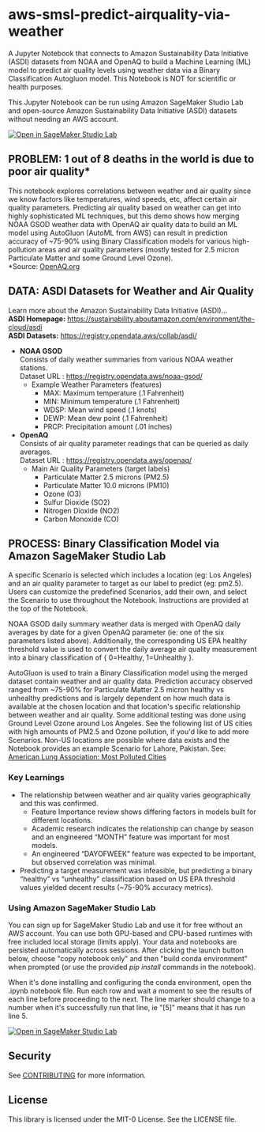 # aws-smsl-predict-airquality-via-weather
A Jupyter Notebook that connects to Amazon Sustainability Data Initiative (ASDI) datasets from NOAA and OpenAQ to build a Machine Learning (ML) model to predict air quality levels using weather data via a Binary Classification Autogluon model. This Notebook is NOT for scientific or health purposes.

This Jupyter Notebook can be run using Amazon SageMaker Studio Lab and open-source Amazon Sustainability Data Initiative (ASDI) datasets without needing an AWS account.

[![Open in SageMaker Studio Lab](https://studiolab.sagemaker.aws/studiolab.svg)](https://studiolab.sagemaker.aws/import/github/aws-samples/aws-smsl-predict-airquality-via-weather/blob/main/aq_by_weather.ipynb)

## PROBLEM: 1 out of 8 deaths in the world is due to poor air quality*
This notebook explores correlations between weather and air quality since we know factors like temperatures, wind speeds, etc, affect certain air quality parameters. Predicting air quality based on weather can get into highly sophisticated ML techniques, but this demo shows how merging NOAA GSOD weather data with OpenAQ air quality data to build an ML model using AutoGluon (AutoML from AWS) can result in prediction accuracy of ~75-90% using Binary Classification models for various high-pollution areas and air quality parameters (mostly tested for 2.5 micron Particulate Matter and some Ground Level Ozone).\
*Source: [OpenAQ.org](https://OpenAQ.org)

## DATA: ASDI Datasets for Weather and Air Quality
Learn more about the Amazon Sustainability Data Initiative (ASDI)...\
**ASDI Homepage:** https://sustainability.aboutamazon.com/environment/the-cloud/asdi \
**ASDI Datasets:** https://registry.opendata.aws/collab/asdi/

- **NOAA GSOD**\
  Consists of daily weather summaries from various NOAA weather stations.\
  Dataset URL : https://registry.opendata.aws/noaa-gsod/
  - Example Weather Parameters (features)
    - MAX: Maximum temperature (.1 Fahrenheit)
    - MIN: Minimum temperature (.1 Fahrenheit)
    - WDSP: Mean wind speed (.1 knots)
    - DEWP: Mean dew point (.1 Fahrenheit)
    - PRCP: Precipitation amount (.01 inches)
- **OpenAQ**\
  Consists of air quality parameter readings that can be queried as daily averages.\
  Dataset URL : https://registry.opendata.aws/openaq/
  - Main Air Quality Parameters (target labels)
    - Particulate Matter 2.5 microns (PM2.5)
    - Particulate Matter 10.0 microns (PM10)
    - Ozone (O3)
    - Sulfur Dioxide (SO2)
    - Nitrogen Dioxide (NO2)
    - Carbon Monoxide (CO)

## PROCESS: Binary Classification Model via Amazon SageMaker Studio Lab
A specific Scenario is selected which includes a location (eg: Los Angeles) and an air quality parameter to target as our label to predict (eg: pm2.5). Users can customize the predefined Scenarios, add their own, and select the Scenario to use throughout the Notebook. Instructions are provided at the top of the Notebook.

NOAA GSOD daily summary weather data is merged with OpenAQ daily averages by date for a given OpenAQ parameter (ie: one of the six parameters listed above). Additionally, the corresponding US EPA healthy threshold value is used to convert the daily average air quality measurement into a binary classification of { 0=Healthy, 1=Unhealthy }.

AutoGluon is used to train a Binary Classification model using the merged dataset contain weather and air quality data.  Prediction accuracy observed ranged from ~75-90% for Particulate Matter 2.5 micron healthy vs unhealthy predictions and is largely dependent on how much data is available at the chosen location and that location's specific relationship between weather and air quality. Some additional testing was done using Ground Level Ozone around Los Angeles.  See the following list of US cities with high amounts of PM2.5 and Ozone pollution, if you'd like to add more Scenarios. Non-US locations are possible where data exists and the Notebook provides an example Scenario for Lahore, Pakistan. See: [American Lung Association: Most Polluted Cities](https://www.lung.org/research/sota/city-rankings/most-polluted-cities)

### Key Learnings
- The relationship between weather and air quality varies geographically and this was confirmed.
  - Feature Importance review shows differing factors in models built for different locations.
  - Academic research indicates the relationship can change by season and an engineered “MONTH” feature was important for most models.
  - An engineered “DAYOFWEEK” feature was expected to be important, but observed correlation was minimal.
- Predicting a target measurement was infeasible, but predicting a binary “healthy” vs “unhealthy” classification based on US EPA threshold values yielded decent results (~75-90% accuracy metrics).

### Using Amazon SageMaker Studio Lab
You can sign up for SageMaker Studio Lab and use it for free without an AWS account. You can use both GPU-based and CPU-based runtimes with free included local storage (limits apply). Your data and notebooks are persisted automatically across sessions. After clicking the launch button below, choose "copy notebook only" and then "build conda environment" when prompted (or use the provided _pip install_ commands in the notebook).

When it's done installing and configuring the conda environment, open the .ipynb notebook file. Run each row and wait a moment to see the results of each line before proceeding to the next. The line marker should change to a number when it's successfully run that line, ie "[5]" means that it has run line 5.

[![Open in SageMaker Studio Lab](https://studiolab.sagemaker.aws/studiolab.svg)](https://studiolab.sagemaker.aws/import/github/aws-samples/aws-smsl-predict-airquality-via-weather/blob/main/aq_by_weather.ipynb)

## Security

See [CONTRIBUTING](CONTRIBUTING.md#security-issue-notifications) for more information.

## License

This library is licensed under the MIT-0 License. See the LICENSE file.